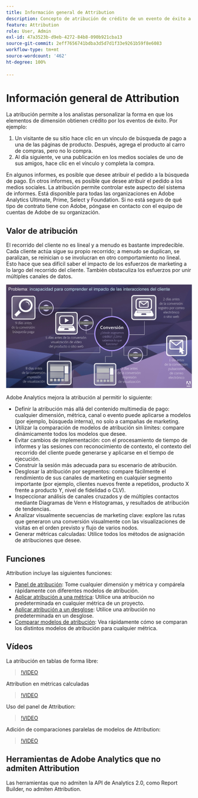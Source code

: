 ```yaml
---
title: Información general de Attribution
description: Concepto de atribución de crédito de un evento de éxito a varios elementos de dimensión.
feature: Attribution
role: User, Admin
exl-id: 47a3523b-d9eb-4272-84b8-090b921cba13
source-git-commit: 2eff7656741bdba3d5d7d1f33e9261b59f8e6083
workflow-type: tm+mt
source-wordcount: '462'
ht-degree: 100%

---
```


# Información general de Attribution

La atribución permite a los analistas personalizar la forma en que los elementos de dimensión obtienen crédito por los eventos de éxito. Por ejemplo:

1. Un visitante de su sitio hace clic en un vínculo de búsqueda de pago a una de las páginas de producto. Después, agrega el producto al carro de compras, pero no lo compra.
2. Al día siguiente, ve una publicación en los medios sociales de uno de sus amigos, hace clic en el vínculo y completa la compra.

En algunos informes, es posible que desee atribuir el pedido a la búsqueda de pago. En otros informes, es posible que desee atribuir el pedido a los medios sociales. La atribución permite controlar este aspecto del sistema de informes. Está disponible para todas las organizaciones en Adobe Analytics Ultimate, Prime, Select y Foundation. Si no está seguro de qué tipo de contrato tiene con Adobe, póngase en contacto con el equipo de cuentas de Adobe de su organización.

## Valor de atribución

El recorrido del cliente no es lineal y a menudo es bastante impredecible. Cada cliente actúa sigue su propio recorrido; a menudo se duplican, se paralizan, se reinician o se involucran en otro comportamiento no lineal. Esto hace que sea difícil saber el impacto de los esfuerzos de marketing a lo largo del recorrido del cliente. También obstaculiza los esfuerzos por unir múltiples canales de datos.

![Problema de atribución](assets/attribution_iq_problem.png)

Adobe Analytics mejora la atribución al permitir lo siguiente:

* Definir la atribución más allá del contenido multimedia de pago: cualquier dimensión, métrica, canal o evento puede aplicarse a modelos (por ejemplo, búsqueda interna), no solo a campañas de marketing.
* Utilizar la comparación de modelos de atribución sin límites: compare dinámicamente todos los modelos que desee.
* Evitar cambios de implementación: con el procesamiento de tiempo de informes y las sesiones con reconocimiento de contexto, el contexto del recorrido del cliente puede generarse y aplicarse en el tiempo de ejecución.
* Construir la sesión más adecuada para su escenario de atribución.
* Desglosar la atribución por segmentos: compare fácilmente el rendimiento de sus canales de marketing en cualquier segmento importante (por ejemplo, clientes nuevos frente a repetidos, producto X frente a producto Y, nivel de fidelidad o CLV).
* Inspeccionar análisis de canales cruzados y de múltiples contactos mediante Diagramas de Venn e Histogramas, y resultados de atribución de tendencias.
* Analizar visualmente secuencias de marketing clave: explore las rutas que generaron una conversión visualmente con las visualizaciones de visitas en el orden previsto y flujo de varios nodos.
* Generar métricas calculadas: Utilice todos los métodos de asignación de atribuciones que desee.

## Funciones

Attribution incluye las siguientes funciones:

* [Panel de atribución](../c-panels/attribution.md): Tome cualquier dimensión y métrica y compárela rápidamente con diferentes modelos de atribución.
* [Aplicar atribución a una métrica](../visualizations/freeform-table/column-row-settings/column-settings.md): Utilice una atribución no predeterminada en cualquier métrica de un proyecto.
* [Aplicar atribución a un desglose](../components/dimensions/t-breakdown-fa.md): Utilice una atribución no predeterminada en un desglose.
* [Comparar modelos de atribución](../components/apply-create-metrics.md): Vea rápidamente cómo se comparan los distintos modelos de atribución para cualquier métrica.

## Vídeos

La atribución en tablas de forma libre:

>[!VIDEO](https://video.tv.adobe.com/v/23136/?quality=12)

Attribution en métricas calculadas

>[!VIDEO](https://video.tv.adobe.com/v/23140/?quality=12)

Uso del panel de Attribution:

>[!VIDEO](https://video.tv.adobe.com/v/23139/?quality=12)

Adición de comparaciones paralelas de modelos de Attribution:

>[!VIDEO](https://video.tv.adobe.com/v/23651/?quality=12)

## Herramientas de Adobe Analytics que no admiten Attribution

Las herramientas que no admiten la API de Analytics 2.0, como Report Builder, no admiten Attribution.
